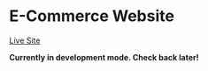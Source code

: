# E-Commerce Website

[Live Site](https://certystore-v1.pages.dev)

____Currently in development mode. Check back later!____